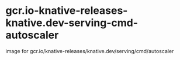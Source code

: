 # gcr.io-knative-releases-knative.dev-serving-cmd-autoscaler
image for gcr.io/knative-releases/knative.dev/serving/cmd/autoscaler

